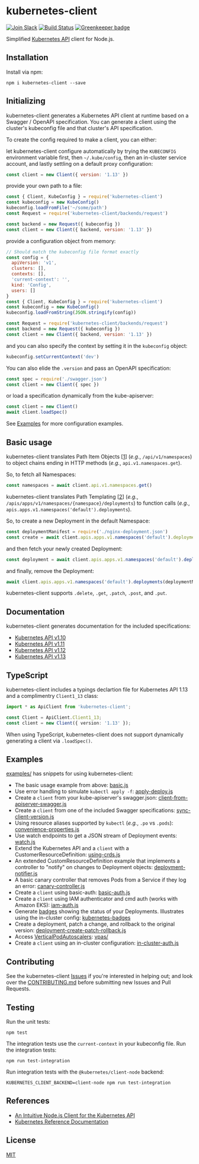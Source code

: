 # kubernetes-client

[![Join Slack](https://img.shields.io/badge/Join%20us%20on-Slack-e01563.svg)](https://godaddy-oss-slack.herokuapp.com/)
[![Build Status][build]](https://travis-ci.org/godaddy/kubernetes-client) [![Greenkeeper badge][greenkeeper]](https://greenkeeper.io/)

[greenkeeper]: https://badges.greenkeeper.io/godaddy/kubernetes-client.svg
[build]: https://travis-ci.org/godaddy/kubernetes-client.svg?branch=master

Simplified [Kubernetes API](http://kubernetes.io/) client for Node.js.

## Installation

Install via npm:

```
npm i kubernetes-client --save
```

## Initializing

kubernetes-client generates a Kubernetes API client at runtime based
on a Swagger / OpenAPI specification. You can generate a client using
the cluster's kubeconfig file and that cluster's API specification.

To create the config required to make a client, you can either:

let kubernetes-client configure automatically by trying the `KUBECONFIG`
environment variable first, then `~/.kube/config`, then an in-cluster
service account, and lastly settling on a default proxy configuration:

```js
const client = new Client({ version: '1.13' })
```

provide your own path to a file:

```js
const { Client, KubeConfig } = require('kubernetes-client')
const kubeconfig = new KubeConfig()
kubeconfig.loadFromFile('~/some/path')
const Request = require('kubernetes-client/backends/request')

const backend = new Request({ kubeconfig })
const client = new Client({ backend, version: '1.13' })
```

provide a configuration object from memory:

```js
// Should match the kubeconfig file format exactly
const config = {
  apiVersion: 'v1',
  clusters: [],
  contexts: [],
  'current-context': '',
  kind: 'Config',
  users: []
}
const { Client, KubeConfig } = require('kubernetes-client')
const kubeconfig = new KubeConfig()
kubeconfig.loadFromString(JSON.stringify(config))

const Request = require('kubernetes-client/backends/request')
const backend = new Request({ kubeconfig })
const client = new Client({ backend, version: '1.13' })
```

and you can also specify the context by setting it in the `kubeconfig`
object:

```js
kubeconfig.setCurrentContext('dev')
```

You can also elide the `.version` and pass an OpenAPI specification:

```js
const spec = require('./swagger.json')
const client = new Client({ spec })
```

or load a specification dynamically from the kube-apiserver:

```js
const client = new Client()
await client.loadSpec()
```

See [Examples](#examples) for more configuration examples.

## Basic usage

kubernetes-client translates Path Item Objects \[[1]\] (*e.g*.,
`/api/v1/namespaces`) to object chains ending in HTTP methods (*e.g.*,
`api.v1.namespaces.get`).

So, to fetch all Namespaces:

```js
const namespaces = await client.api.v1.namespaces.get()
```

kubernetes-client translates Path Templating \[[2]\] (*e.g.*,
`/apis/apps/v1/namespaces/{namespace}/deployments`) to function calls (*e.g.*,
`apis.apps.v1.namespaces('default').deployments`).

So, to create a new Deployment in the default Namespace:

```js
const deploymentManifest = require('./nginx-deployment.json')
const create = await client.apis.apps.v1.namespaces('default').deployments.post({ body: deploymentManifest })
```

and then fetch your newly created Deployment:

```js
const deployment = await client.apis.apps.v1.namespaces('default').deployments(deploymentManifest.metadata.name).get()
```

and finally, remove the Deployment:

```js
await client.apis.apps.v1.namespaces('default').deployments(deploymentManifest.metadata.name).delete()
```

kubernetes-client supports `.delete`, `.get`, `.patch`, `.post`, and `.put`.

## Documentation

kubernetes-client generates documentation for the included
specifications:

* [Kubernetes API v1.10](docs/1.10/README.md)
* [Kubernetes API v1.11](docs/1.11/README.md)
* [Kubernetes API v1.12](docs/1.12/README.md)
* [Kubernetes API v1.13](docs/1.13/README.md)

## TypeScript

kubernetes-client includes a typings declartion file for Kubernetes
API 1.13 and a complimentry `Client1_13` class:

```typescript
import * as ApiClient from 'kubernetes-client';

const Client = ApiClient.Client1_13;
const client = new Client({ version: '1.13' });
```

When using TypeScript, kubernetes-client does not support dynamically
generating a client via `.loadSpec()`.

## Examples

[examples/](examples/) has snippets for using kubernetes-client:

* The basic usage example from above: [basic.js](./examples/basic.js)
* Use error handling to simulate `kubectl apply -f`: [apply-deploy.js](./examples/apply-deploy.js)
* Create a `client` from your kube-apiserver's swagger.json:
  [client-from-apiserver-swagger.js](./examples/client-from-apiserver-swagger.js)
* Create a `client` from one of the included Swagger specifications:
  [sync-client-version.js](./examples/sync-client-version.js)
* Using resource aliases supported by `kubectl` (*e.g.*, `.po` vs
  `.pods`): [convenience-properties.js](./examples/convenience-properties.js)
* Use watch endpoints to get a JSON stream of Deployment events:
  [watch.js](./examples/watch.js)
* Extend the Kubernetes API and a `client` with a
  CustomerResourceDefinition: [using-crds.js](./examples/using-crds.js)
* An extended CustomResourceDefinition example that implements a
  controller to "notify" on changes to Deployment objects:
  [deployment-notifier.js](./examples/deployment-notifier.js)
* A basic canary controller that removes Pods from a Service if they
  log an error: [canary-controller.js](./examples/canary-controller.js)
* Create a `client` using basic-auth:
  [basic-auth.js](./examples/basic-auth.js)
* Create a `client` using IAM authenticator and cmd auth (works with Amazon EKS):
  [iam-auth.js](./examples/iam-auth.js)
* Generate [badges](https://github.com/badges/shields) showing the
  status of your Deployments. Illustrates using the in-cluster config:
  [kubernetes-badges](https://github.com/silasbw/kubernetes-badges)
* Create a deployment, patch a change, and rollback to the original version:
  [deployment-create-patch-rollback.js](./examples/deployment-create-patch-rollback.js)
* Access [VerticalPodAutoscalers](https://github.com/kubernetes/autoscaler/tree/master/vertical-pod-autoscaler): [vpas/](./examples/vpas)
* Create a `client` using an in-cluster configuration: [in-cluster-auth.js](./examples/in-cluster-auth.js)

## Contributing

See the kubernetes-client [Issues](./issues) if you're interested in
helping out; and look over the [CONTRIBUTING.md](./CONTRIBUTING.md)
before submitting new Issues and Pull Requests.

## Testing

Run the unit tests:

```
npm test
```

The integration tests use the `current-context` in your kubeconfig file. Run the integration tests:

```
npm run test-integration
```

Run integration tests with the `@kubernetes/client-node` backend:

```
KUBERNETES_CLIENT_BACKEND=client-node npm run test-integration
```

## References

* [An Intuitive Node.js Client for the Kubernetes API](https://godaddy.github.io/2018/04/10/an-intuitive-nodejs-client-for-the-kubernetes-api/)
* [Kubernetes Reference Documentation](https://kubernetes.io/docs/reference/)

## License

[MIT](LICENSE)

[1]: https://swagger.io/specification/#pathItemObject
[2]: https://swagger.io/specification/#pathTemplating
